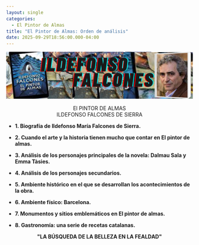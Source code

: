 ```yaml
---
layout: single
categories:
  - El Pintor de Almas
title: "El Pintor de Almas: Orden de análisis"
date: 2025-09-29T18:56:00.000-04:00
---
```

![](/assets/img/banner-el-pintor-de-almas.png)

<center>El PINTOR DE ALMAS</center> 
<center>ILDEFONSO FALCONES DE SIERRA</center>
 

* **1. Biografía de Ildefonso María Falcones de Sierra.**

* **2. Cuando el arte y la historia tienen mucho que contar en El pintor de almas.**

* **3. Análisis de los personajes principales de la novela: Dalmau Sala y Emma Tàsies.**

* **4. Análisis de los personajes secundarios.**

* **5. Ambiente histórico en el que se desarrollan los acontecimientos de la obra.**

* **6. Ambiente físico: Barcelona.**

* **7. Monumentos y sitios emblemáticos en El pintor de almas.**

* **8. Gastronomía: una serie de recetas catalanas.**



 **<center>"LA BÚSQUEDA DE LA BELLEZA EN LA FEALDAD"</center>**




